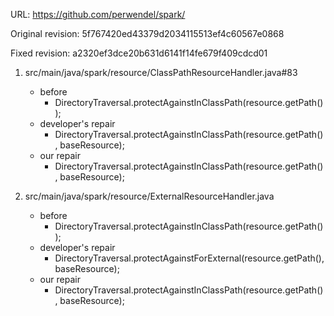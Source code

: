 URL: https://github.com/perwendel/spark/

Original revision: 5f767420ed43379d2034115513ef4c60567e0868

Fixed revision: a2320ef3dce20b631d6141f14fe679f409cdcd01

1. src/main/java/spark/resource/ClassPathResourceHandler.java#83
    - before
       - DirectoryTraversal.protectAgainstInClassPath(resource.getPath());
    - developer's repair
       - DirectoryTraversal.protectAgainstInClassPath(resource.getPath(), baseResource);
    - our repair 
       - DirectoryTraversal.protectAgainstInClassPath(resource.getPath(), baseResource);

2. src/main/java/spark/resource/ExternalResourceHandler.java
    - before
       - DirectoryTraversal.protectAgainstInClassPath(resource.getPath());
    - developer's repair
       - DirectoryTraversal.protectAgainstForExternal(resource.getPath(), baseResource);
    - our repair 
       - DirectoryTraversal.protectAgainstInClassPath(resource.getPath(), baseResource);
